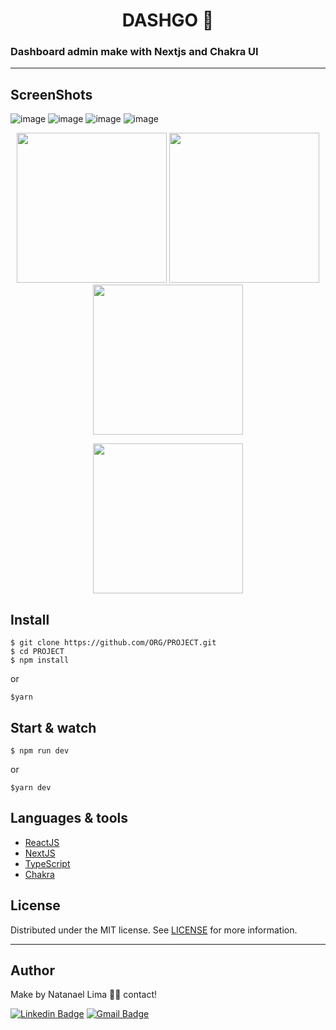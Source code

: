 <h1 align='center'> DASHGO 🚀</h1>

### Dashboard admin make with Nextjs and Chakra UI

---

## ScreenShots

![image](https://user-images.githubusercontent.com/52014318/115958267-24610d80-a4dd-11eb-876a-b9824224c730.png)
![image](https://user-images.githubusercontent.com/52014318/115958737-fb417c80-a4de-11eb-9dbf-6409761cee39.png)
![image](https://user-images.githubusercontent.com/52014318/115958260-190de200-a4dd-11eb-8ba9-58472b998f7a.png)
![image](https://user-images.githubusercontent.com/52014318/115958779-380d7380-a4df-11eb-9806-7dba0a2e9cd9.png)

<p align='center'>
  <img src='https://user-images.githubusercontent.com/52014318/115958820-6ee38980-a4df-11eb-8142-ccaecc6c4fba.png' width='240' />
  <img src='https://user-images.githubusercontent.com/52014318/115958854-a18d8200-a4df-11eb-91f0-4cba29528295.png' width='240' />
  <img src='https://user-images.githubusercontent.com/52014318/115958858-a6eacc80-a4df-11eb-9cee-0be7644168c1.png' width='240' />
</p>

<p align='center'>
  <img src='https://user-images.githubusercontent.com/52014318/115958863-ae11da80-a4df-11eb-9a96-56033a5b0ff3.png' width='240' />
</p>

## Install

    $ git clone https://github.com/ORG/PROJECT.git
    $ cd PROJECT
    $ npm install

or

    $yarn

## Start & watch

    $ npm run dev

or

    $yarn dev

## Languages & tools

- [ReactJS](https://reactjs.org/)
- [NextJS](https://nextjs.org/)
- [TypeScript](https://www.typescriptlang.org/)
- [Chakra](https://chakra-ui.com/)

## License

Distributed under the MIT license. See [LICENSE](LICENSE) for more information.

---

## Author

Make by Natanael Lima 👋🏽 contact!

[![Linkedin Badge](https://img.shields.io/badge/-Natanelvich-blue?style=flat-square&logo=Linkedin&logoColor=white&link=https://www.linkedin.com/in/natanaelvich/)](https://www.linkedin.com/in/natanaelvich/)
[![Gmail Badge](https://img.shields.io/badge/-taelima1997@gmail.com-red?style=flat-square&link=mailto:taelima1997@gmail.com)](mailto:taelima1997@gmail.com)
